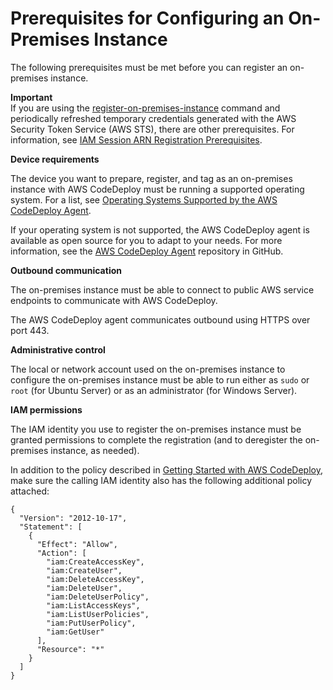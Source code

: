 # Prerequisites for Configuring an On\-Premises Instance<a name="instances-on-premises-prerequisites"></a>

The following prerequisites must be met before you can register an on\-premises instance\.

**Important**  
If you are using the [register\-on\-premises\-instance](http://docs.aws.amazon.com/cli/latest/reference/deploy/register-on-premises-instance.html) command and periodically refreshed temporary credentials generated with the AWS Security Token Service \(AWS STS\), there are other prerequisites\. For information, see [IAM Session ARN Registration Prerequisites](register-on-premises-instance-iam-session-arn.md#register-on-premises-instance-iam-session-arn-prerequisites)\.

**Device requirements**

The device you want to prepare, register, and tag as an on\-premises instance with AWS CodeDeploy must be running a supported operating system\. For a list, see [Operating Systems Supported by the AWS CodeDeploy Agent](codedeploy-agent.md#codedeploy-agent-supported-operating-systems)\.

If your operating system is not supported, the AWS CodeDeploy agent is available as open source for you to adapt to your needs\. For more information, see the [AWS CodeDeploy Agent](https://github.com/aws/aws-codedeploy-agent) repository in GitHub\.

**Outbound communication**

The on\-premises instance must be able to connect to public AWS service endpoints to communicate with AWS CodeDeploy\.

The AWS CodeDeploy agent communicates outbound using HTTPS over port 443\.

**Administrative control**

The local or network account used on the on\-premises instance to configure the on\-premises instance must be able to run either as `sudo` or `root` \(for Ubuntu Server\) or as an administrator \(for Windows Server\)\.

**IAM permissions**

The IAM identity you use to register the on\-premises instance must be granted permissions to complete the registration \(and to deregister the on\-premises instance, as needed\)\. 

In addition to the policy described in [Getting Started with AWS CodeDeploy](getting-started-codedeploy.md), make sure the calling IAM identity also has the following additional policy attached:

```
{
  "Version": "2012-10-17",
  "Statement": [
    {
      "Effect": "Allow", 
      "Action": [
        "iam:CreateAccessKey",
        "iam:CreateUser",
        "iam:DeleteAccessKey",
        "iam:DeleteUser",
        "iam:DeleteUserPolicy",
        "iam:ListAccessKeys",
        "iam:ListUserPolicies",
        "iam:PutUserPolicy",
        "iam:GetUser"
      ],
      "Resource": "*"
    }
  ]
}
```